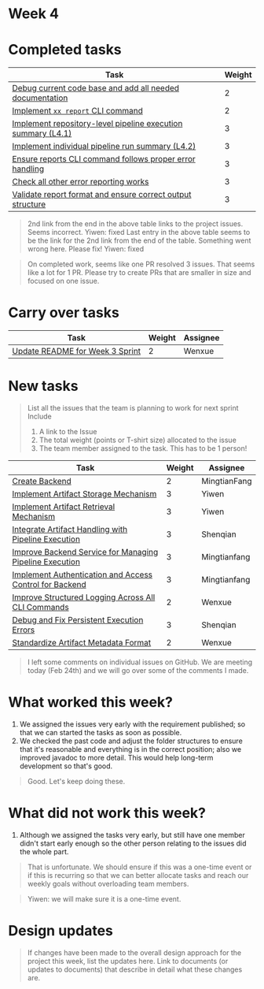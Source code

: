 
# Week 4

# Completed tasks

| Task | Weight |
| ---- | ------ |
| [Debug current code base and add all needed documentation](https://github.com/CS6510-SEA-SP25/t1-cicd/issues/101)     | 2    |
| [Implement `xx report` CLI command](https://github.com/CS6510-SEA-SP25/t1-cicd/issues/102)  | 2 |
| [Implement repository-level pipeline execution summary (L4.1)](https://github.com/CS6510-SEA-SP25/t1-cicd/issues/103)  | 3    |
| [Implement individual pipeline run summary (L4.2)](https://github.com/CS6510-SEA-SP25/t1-cicd/issues/104)          | 3    |
| [Ensure reports CLI command follows proper error handling](https://github.com/CS6510-SEA-SP25/t1-cicd/issues/105)      | 3    |
| [Check all other error reporting works](https://github.com/CS6510-SEA-SP25/t1-cicd/issues/107)       | 3    | 
| [Validate report format and ensure correct output structure](https://github.com/CS6510-SEA-SP25/t1-cicd/issues/106)    | 3    | 

> 2nd link from the end in the above table links to the project issues. Seems incorrect. 
> Yiwen: fixed
> Last entry in the above table seems to be the link for the 2nd link from the end of the table. Something went wrong here. Please fix!
> Yiwen: fixed


> On completed work, seems like one PR resolved 3 issues. That seems like a lot for 1 PR. Please try to create PRs that are smaller in size and focused on one issue. 

# Carry over tasks

| Task | Weight | Assignee |
| ---- | ------ | -------- |
| [Update README for Week 3 Sprint](https://github.com/CS6510-SEA-SP25/t1-cicd/issues/87)                             | 2    | Wenxue       |

# New tasks

> List all the issues that the team is planning to work for next sprint
> Include
> 1. A link to the Issue
> 2. The total weight (points or T-shirt size) allocated to the issue
> 3. The team member assigned to the task. This has to be 1 person!

| Task | Weight | Assignee |
| ---- | ------ | -------- |
| [Create Backend](https://github.com/CS6510-SEA-SP25/t1-cicd/issues/123) | 2 | MingtianFang |
| [Implement Artifact Storage Mechanism](https://github.com/CS6510-SEA-SP25/t1-cicd/issues/124) | 3 | Yiwen |
| [Implement Artifact Retrieval Mechanism ](https://github.com/CS6510-SEA-SP25/t1-cicd/issues/125) | 3 | Yiwen |
| [Integrate Artifact Handling with Pipeline Execution](https://github.com/CS6510-SEA-SP25/t1-cicd/issues/126) | 3 | Shenqian |
| [Improve Backend Service for Managing Pipeline Execution](https://github.com/CS6510-SEA-SP25/t1-cicd/issues/127) | 3 | Mingtianfang |
| [Implement Authentication and Access Control for Backend](https://github.com/CS6510-SEA-SP25/t1-cicd/issues/128) | 3 | Mingtianfang |
| [Improve Structured Logging Across All CLI Commands](https://github.com/CS6510-SEA-SP25/t1-cicd/issues/129) | 2 | Wenxue |
| [Debug and Fix Persistent Execution Errors](https://github.com/CS6510-SEA-SP25/t1-cicd/issues/130) | 3 | Shenqian |
| [Standardize Artifact Metadata Format ](https://github.com/CS6510-SEA-SP25/t1-cicd/issues/131) | 2 | Wenxue |



> I left some comments on individual issues on GitHub. We are meeting today (Feb 24th) and we will go over some of the comments I made. 

# What worked this week?
1. We assigned the issues very early with the requirement published; so that we can started the tasks as soon as possible. 
2. We checked the past code and adjust the folder structures to ensure that it's reasonable and everything is in the correct position; also we improved javadoc to more detail. This would help long-term development so that's good. 

> Good. Let's keep doing these. 

# What did not work this week?

1. Although we assigned the tasks very early, but still have one member didn't start early enough so the other person relating to the issues did the whole part. 

> That is unfortunate. We should ensure if this was a one-time event or if this is recurring so that we can better allocate tasks and reach our weekly goals without overloading team members. 

> Yiwen: we will make sure it is a one-time event. 
# Design updates

> If changes have been made to the overall design approach for the project this week, list the updates here. Link to documents (or updates to documents) that describe in detail what these changes are.
